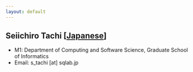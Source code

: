 ```yaml
---
layout: default
---
```


## Seiichiro Tachi [[Japanese](./s_tachi)]

- M1: Department of Computing and Software Science, Graduate School of Informatics
- Email: s_tachi [at] sqlab.jp